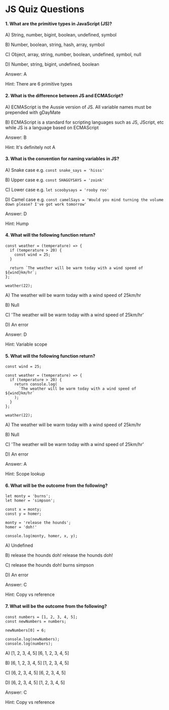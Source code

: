 # JS Quiz Questions

#### 1. What are the primitive types in JavaScript (JS)?

A) String, number, bigint, boolean, undefined, symbol

B) Number, boolean, string, hash, array, symbol

C) Object, array, string, number, boolean, undefined, symbol, null

D) Number, string, bigint, undefined, boolean

Answer: A

Hint: There are 6 primitive types

#### 2. What is the difference between JS and ECMAScript?

A) ECMAScript is the Aussie version of JS. All variable names must be prepended with gDayMate

B) ECMAScript is a standard for scripting languages such as JS, JScript, etc while JS is a language based on ECMAScript

Answer: B

Hint: It's definitely not A

#### 3. What is the convention for naming variables in JS?

A) Snake case e.g. `const snake_says = 'hisss'`

B) Upper case e.g. `const SHAGGYSAYS = 'zoink'`

C) Lower case e.g. `let scoobysays = 'rooby roo'`

D) Camel case e.g. `const camelSays = 'Would you mind turning the volume down please? I've got work tomorrow'`

Answer: D

Hint: Hump

#### 4. What will the following function return?

```
const weather = (temperature) => {
  if (temperature > 20) {
    const wind = 25;
  }

  return `The weather will be warm today with a wind speed of ${wind}km/hr`;
};

weather(22);
```

A) The weather will be warm today with a wind speed of 25km/hr

B) Null

C) 'The weather will be warm today with a wind speed of 25km/hr'

D) An error

Answer: D

Hint: Variable scope

#### 5. What will the following function return?

```
const wind = 25;

const weather = (temperature) => {
  if (temperature > 20) {
    return console.log(
      `The weather will be warm today with a wind speed of ${wind}km/hr`
    );
  }
};

weather(22);
```

A) The weather will be warm today with a wind speed of 25km/hr

B) Null

C) 'The weather will be warm today with a wind speed of 25km/hr'

D) An error

Answer: A

Hint: Scope lookup

#### 6. What will be the outcome from the following?

```
let monty = 'burns';
let homer = 'simpson';

const x = monty;
const y = homer;

monty = 'release the hounds';
homer = 'doh!'

console.log(monty, homer, x, y);
```

A) Undefined

B) release the hounds doh! release the hounds doh!

C) release the hounds doh! burns simpson

D) An error

Answer: C

Hint: Copy vs reference

#### 7. What will be the outcome from the following?

```
const numbers = [1, 2, 3, 4, 5];
const newNumbers = numbers;

newNumbers[0] = 6;

console.log(newNumbers);
console.log(numbers);
```

A)
\[1, 2, 3, 4, 5]
[6, 1, 2, 3, 4, 5]

B)
[6, 1, 2, 3, 4, 5]
\[1, 2, 3, 4, 5]

C)
[6, 2, 3, 4, 5]
\[6, 2, 3, 4, 5]

D)
[6, 2, 3, 4, 5]
\[1, 2, 3, 4, 5]

Answer: C

Hint: Copy vs reference
